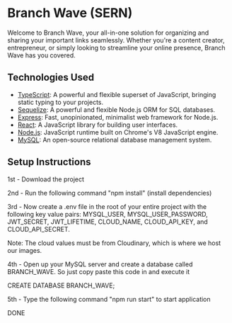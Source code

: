 # Branch Wave (SERN)

Welcome to Branch Wave, your all-in-one solution for organizing and sharing your important links seamlessly. Whether you're a content creator, entrepreneur, or simply looking to streamline your online presence, Branch Wave has you covered.

## Technologies Used

- [TypeScript](https://www.typescriptlang.org/): A powerful and flexible superset of JavaScript, bringing static typing to your projects.
- [Sequelize](https://sequelize.org/): A powerful and flexible Node.js ORM for SQL databases.
- [Express](https://expressjs.com/): Fast, unopinionated, minimalist web framework for Node.js.
- [React](https://reactjs.org/): A JavaScript library for building user interfaces.
- [Node.js](https://nodejs.org/): JavaScript runtime built on Chrome's V8 JavaScript engine.
- [MySQL](https://www.mysql.com/): An open-source relational database management system.

## Setup Instructions

1st - Download the project

2nd - Run the following command "npm install" (install dependencies)

3rd - Now create a .env file in the root of your entire project with the following key value pairs: MYSQL_USER, MYSQL_USER_PASSWORD, JWT_SECRET, JWT_LIFETIME, CLOUD_NAME, CLOUD_API_KEY, and CLOUD_API_SECRET.

Note: The cloud values must be from Cloudinary, which is where we host our images.

4th - Open up your MySQL server and create a database called BRANCH_WAVE. So just copy paste this code in and execute it

CREATE DATABASE BRANCH_WAVE;

5th - Type the following command "npm run start" to start application

DONE
